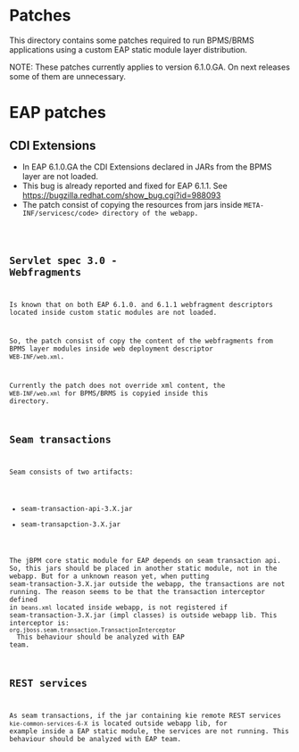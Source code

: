 Patches
=======

This directory contains some patches required to run BPMS/BRMS applications using a custom EAP static module layer distribution.

NOTE: These patches currently applies to version 6.1.0.GA. On next releases some of them are unnecessary.

EAP patches
===========

CDI Extensions
--------------
* In EAP 6.1.0.GA the CDI Extensions declared in JARs from the BPMS layer are not loaded.
* This bug is already reported and fixed for EAP 6.1.1.
   See https://bugzilla.redhat.com/show_bug.cgi?id=988093
* The patch consist of copying the resources from jars inside <code>META-INF/servicesc/code> directory of the webapp.

Servlet spec 3.0 - Webfragments
-------------------------------
Is known that on both EAP 6.1.0. and 6.1.1 webfragment descriptors located inside custom static modules are not loaded.

So, the patch consist of copy the content of the webfragments from BPMS layer modules inside web deployment descriptor <code>WEB-INF/web.xml</code>.

Currently the patch does not override xml content, the <code>WEB-INF/web.xml</code> for BPMS/BRMS is copyied inside this directory.

Seam transactions
-----------------
Seam consists of two artifacts:
* seam-transaction-api-3.X.jar
* seam-transapction-3.X.jar

The jBPM core static module for EAP depends on seam transaction api. So, this jars should be placed in another static module, not in the webapp.
But for a unknown reason yet, when putting seam-transaction-3.X.jar outside the webapp, the transactions are not running.
The reason seems to be that the transaction interceptor defined in <code>beans.xml</code> located inside webapp, is not registered if seam-transaction-3.X.jar (impl classes) is outside webapp lib.
This interceptor is:
 <code>
 <interceptors>
      <class>org.jboss.seam.transaction.TransactionInterceptor</class>
  </interceptors>
 </code>
This behaviour should be analyzed with EAP team.

REST services
-------------
As seam transactions, if the jar containing kie remote REST services <code>kie-common-services-6-X</code> is located outside webapp lib, for example inside a EAP static module, the services are not running.
This behaviour should be analyzed with EAP team.
